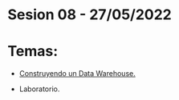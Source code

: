 # Sesion 08 - 27/05/2022

# Temas:

- [Construyendo un Data Warehouse.](https://drive.google.com/file/d/1W2wQoae-eQHU6mBQHRhl0V5PUmmR9_Hq/view?usp=sharing)

- Laboratorio.

